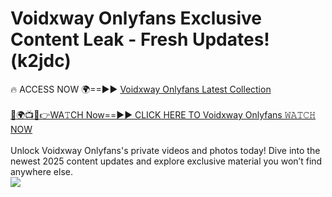 # Voidxway Onlyfans Exclusive Content Leak - Fresh Updates! (k2jdc)

🔥 ACCESS NOW 🌍==►► <a href="https://tinyurl.com/kvy9nzfs" rel="nofollow">Voidxway Onlyfans Latest Collection</a>
<br><br>
[🔴🌍📺📱👉WA𝚃CH Now==►► CLICK HERE TO Voidxway Onlyfans 𝚆𝙰𝚃𝙲𝙷 NOW](https://tinyurl.com/kvy9nzfs)
<br><br>
Unlock Voidxway Onlyfans's private videos and photos today! Dive into the newest 2025 content updates and explore exclusive material you won’t find anywhere else.
<br>
<a href="https://tinyurl.com/kvy9nzfs" rel="nofollow" data-target="animated-image.originalLink"><img src="https://camo.githubusercontent.com/8a4f000d20f83aca3bf7ec5f350d767afa0574a8a352519fd8cfa583a6f93a33/68747470733a2f2f692e696d6775722e636f6d2f644a486b345a712e676966" data-canonical-src="https://i.imgur.com/dJHk4Zq.gif" style="max-width: 100%; display: inline-block;" data-target="animated-image.originalImage"></a>
<br>

